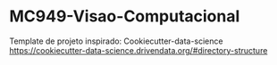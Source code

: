 # MC949-Visao-Computacional

Template de projeto inspirado: Cookiecutter-data-science
https://cookiecutter-data-science.drivendata.org/#directory-structure
